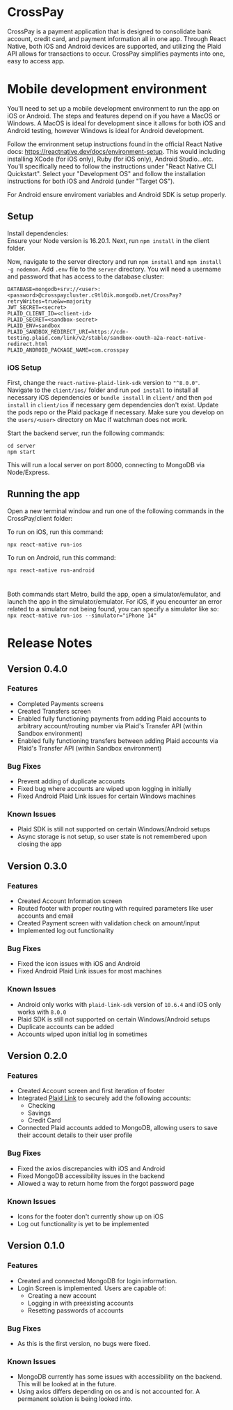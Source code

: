 # CrossPay

CrossPay is a payment application that is designed to consolidate bank account, credit card, and payment information all in one app. Through React Native, both iOS and Android devices are supported, and utilizing the Plaid API allows for transactions to occur. CrossPay simplifies payments into one, easy to access app.

# Mobile development environment

You'll need to set up a mobile development environment to run the app on iOS or Android. The steps and features depend on if you have a MacOS or Windows.
A MacOS is ideal for development since it allows for both iOS and Android testing, however Windows is ideal for Android development.

Follow the environment setup instructions found in the official React Native docs: https://reactnative.dev/docs/environment-setup. This would including installing XCode (for iOS only), Ruby (for iOS only), Android Studio...etc.
You'll specifically need to follow the instructions under "React Native CLI Quickstart". Select your "Development OS" and follow the installation instructions for both iOS and Android (under "Target OS").

For Android ensure enviroment variables and Android SDK is setup properly.

## Setup

Install dependencies:  
Ensure your Node version is 16.20.1. Next, run `npm install` in the client folder.

Now, navigate to the server directory and run `npm install` and `npm install -g nodemon`.
Add `.env` file to the `server` directory. You will need a username and password that has access to the database cluster:

```
DATABASE=mongodb+srv://<user>:<password>@crosspaycluster.c9tl0ik.mongodb.net/CrossPay?retryWrites=true&w=majority
JWT_SECRET=<secret>
PLAID_CLIENT_ID=<client-id>
PLAID_SECRET=<sandbox-secret>
PLAID_ENV=sandbox
PLAID_SANDBOX_REDIRECT_URI=https://cdn-testing.plaid.com/link/v2/stable/sandbox-oauth-a2a-react-native-redirect.html
PLAID_ANDROID_PACKAGE_NAME=com.crosspay
```

### iOS Setup

First, change the `react-native-plaid-link-sdk` version to `"^8.0.0"`. Navigate to the `client/ios/` folder and run `pod install` to install all necessary iOS dependencies or `bundle install` in `client/` and then `pod install` in `client/ios` if necessary gem dependencies don't exist. Update the pods repo or the Plaid package if necessary. Make sure you develop on the `users/<user>` directory on Mac if watchman does not work.

Start the backend server, run the following commands:

```
cd server
npm start
```

This will run a local server on port 8000, connecting to MongoDB via Node/Express.

## Running the app

Open a new terminal window and run one of the following commands in the CrossPay/client folder:

To run on iOS, run this command:

```
npx react-native run-ios
```

To run on Android, run this command:

```
npx react-native run-android
```

#

Both commands start Metro, build the app, open a simulator/emulator, and launch the app in the simulator/emulator. For iOS, if you encounter an error related to a simulator not being found, you can specify a simulator like so:
`npx react-native run-ios --simulator="iPhone 14"`

# Release Notes

## Version 0.4.0

### Features

- Completed Payments screens
- Created Transfers screen
- Enabled fully functioning payments from adding Plaid accounts to arbitrary account/routing number via Plaid's Transfer API (within Sandbox environment)
- Enabled fully functioning transfers between adding Plaid accounts via Plaid's Transfer API (within Sandbox environment)
 
### Bug Fixes

- Prevent adding of duplicate accounts
- Fixed bug where accounts are wiped upon logging in initially
- Fixed Android Plaid Link issues for certain Windows machines

### Known Issues

- Plaid SDK is still not supported on certain Windows/Android setups
- Async storage is not setup, so user state is not remembered upon closing the app

## Version 0.3.0

### Features

- Created Account Information screen
- Routed footer with proper routing with required parameters like user accounts and email
- Created Payment screen with validation check on amount/input
- Implemented log out functionality

### Bug Fixes

- Fixed the icon issues with iOS and Android
- Fixed Android Plaid Link issues for most machines

### Known Issues

- Android only works with `plaid-link-sdk` version of `10.6.4` and iOS only works with `8.0.0` 
- Plaid SDK is still not supported on certain Windows/Android setups
- Duplicate accounts can be added
- Accounts wiped upon initial log in sometimes

## Version 0.2.0

### Features

- Created Account screen and first iteration of footer
- Integrated [Plaid Link](https://plaid.com/docs/link/) to securely add the following accounts:  
  - Checking
  - Savings
  - Credit Card
- Connected Plaid accounts added to MongoDB, allowing users to save their account details to their user profile

### Bug Fixes

- Fixed the axios discrepancies with iOS and Android
- Fixed MongoDB accessibility issues in the backend
- Allowed a way to return home from the forgot password page

### Known Issues

- Icons for the footer don't currently show up on iOS
- Log out functionality is yet to be implemented

## Version 0.1.0

### Features

- Created and connected MongoDB for login information.
- Login Screen is implemented. Users are capable of:
  - Creating a new account
  - Logging in with preexisting accounts
  - Resetting passwords of accounts

### Bug Fixes

- As this is the first version, no bugs were fixed.

### Known Issues

- MongoDB currently has some issues with accessibility on the backend. This will be looked at in the future.
- Using axios differs depending on os and is not accounted for. A permanent solution is being looked into.
